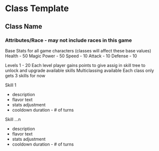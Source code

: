 # Class Template

## Class Name
### Attributes/Race - may not include races in this game

Base Stats for all game characters (classes will affect these base values)
Health - 50
Magic Power - 50
Speed - 10
Attack - 10
Defense - 10


Levels 1 - 20
Each level player gains points to give assig in skill tree to unlock and upgrade available skills
Multiclassing available
Each class only gets 3 skills for now

Skill 1
  - description
  - flavor text
  - stats adjustment
  - cooldown duration - # of turns

Skill ...n
  - description
  - flavor text
  - stats adjustment
  - cooldown duration - # of turns
